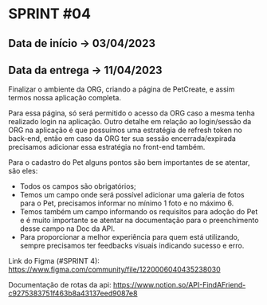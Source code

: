 # SPRINT #04

## Data de início -> 03/04/2023
## Data da entrega -> 11/04/2023


Finalizar o ambiente da ORG, criando a página de PetCreate, e assim termos nossa aplicação completa.

Para essa página, só será permitido o acesso da ORG caso a mesma tenha realizado login na aplicação. Outro detalhe em relação ao login/sessão da ORG na aplicação é que possuímos uma estratégia de refresh token no back-end, então em caso da ORG ter sua sessão encerrada/expirada precisamos adicionar essa estratégia no front-end também.

Para o cadastro do Pet alguns pontos são bem importantes de se atentar, são eles:

* Todos os campos são obrigatórios;
* Temos um campo onde será possível adicionar uma galeria de fotos para o Pet, precisamos informar no mínimo 1 foto e no máximo 6.
* Temos também um campo informando os requisitos para adoção do Pet e é muito importante se atentar na documentação para o preenchimento desse campo na Doc da API.
* Para proporcionar a melhor experiência para quem está utilizando, sempre precisamos ter feedbacks visuais indicando sucesso e erro.

Link do Figma (#SPRINT 4): 
https://www.figma.com/community/file/1220006040435238030

Documentação de rotas da api: 
https://www.notion.so/API-FindAFriend-c9275383751f463b8a43137eed9087e8